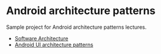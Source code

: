 # Android architecture patterns

Sample project for Android architecture patterns lectures.

- [Software Architecture](https://software-architecture.netlify.app)
- [Android UI architecture patterns](https://android-ui-patterns.netlify.app)
